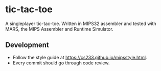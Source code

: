 # tic-tac-toe

A singleplayer tic-tac-toe. Written in MIPS32 assembler and tested with MARS, the MIPS
Assembler and Runtime Simulator.

## Development

- Follow the style guide at <https://cs233.github.io/mipsstyle.html>.
- Every commit should go through code review.

